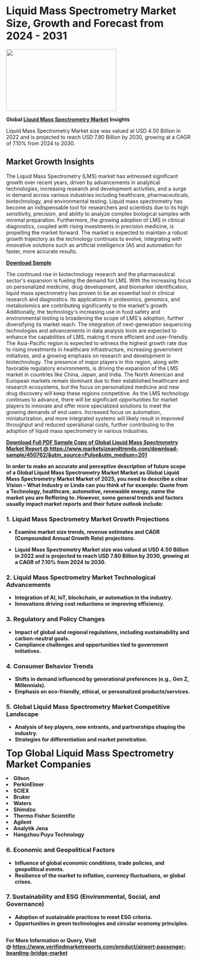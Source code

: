 <H1>Liquid Mass Spectrometry Market Size, Growth and Forecast from 2024 - 2031</H1><img class="aligncenter size-medium wp-image-584254" src="https://thirdeyenews.in/wp-content/uploads/2024/09/Global-Market-Research-300x168.jpeg" alt="" width="300" height="168" /><p><strong>Global&nbsp;<a href="https://www.marketsizeandtrends.com/download-sample/450762/&amp;utm_source=Pulse&amp;utm_medium=201">Liquid Mass Spectrometry Market</a> Insights</strong></p><p>Liquid Mass Spectrometry Market size was valued at USD 4.50 Billion in 2022 and is projected to reach USD 7.80 Billion by 2030, growing at a CAGR of 7.10% from 2024 to 2030.</p><p><h2>Market Growth Insights</h2> <p>The Liquid Mass Spectrometry (LMS) market has witnessed significant growth over recent years, driven by advancements in analytical technologies, increasing research and development activities, and a surge in demand across various industries including healthcare, pharmaceuticals, biotechnology, and environmental testing. Liquid mass spectrometry has become an indispensable tool for researchers and scientists due to its high sensitivity, precision, and ability to analyze complex biological samples with minimal preparation. Furthermore, the growing adoption of LMS in clinical diagnostics, coupled with rising investments in precision medicine, is propelling the market forward. The market is expected to maintain a robust growth trajectory as the technology continues to evolve, integrating with innovative solutions such as artificial intelligence (AI) and automation for faster, more accurate results.</p> <p><strong><a href="#">Download Sample</a></strong></p> <p>The continued rise in biotechnology research and the pharmaceutical sector's expansion is fueling the demand for LMS. With the increasing focus on personalized medicine, drug development, and biomarker identification, liquid mass spectrometry has proven to be an essential tool in clinical research and diagnostics. Its applications in proteomics, genomics, and metabolomics are contributing significantly to the market's growth. Additionally, the technology's increasing use in food safety and environmental testing is broadening the scope of LMS's adoption, further diversifying its market reach. The integration of next-generation sequencing technologies and advancements in data analysis tools are expected to enhance the capabilities of LMS, making it more efficient and user-friendly. The Asia-Pacific region is expected to witness the highest growth rate due to rising investments in healthcare infrastructure, increasing government initiatives, and a growing emphasis on research and development in biotechnology. The presence of major players in this region, along with favorable regulatory environments, is driving the expansion of the LMS market in countries like China, Japan, and India. The North American and European markets remain dominant due to their established healthcare and research ecosystems, but the focus on personalized medicine and new drug discovery will keep these regions competitive. As the LMS technology continues to advance, there will be significant opportunities for market players to innovate and offer more specialized solutions to meet the growing demands of end users. Increased focus on automation, miniaturization, and more integrated systems will likely result in improved throughput and reduced operational costs, further contributing to the adoption of liquid mass spectrometry in various industries.</p> <p><strong><a href="#"></p><p><span class=""><strong>Download Full PDF Sample Copy of Global Liquid Mass Spectrometry Market Report</strong> @ <a href="https://www.marketsizeandtrends.com/download-sample/450762/&amp;utm_source=Pulse&amp;utm_medium=201" target="_blank">https://www.marketsizeandtrends.com/download-sample/450762/&amp;utm_source=Pulse&amp;utm_medium=201</a></span></p><p>In order to make an accurate and perceptive description of future scope of a Global&nbsp;Liquid Mass Spectrometry Market Market as Global&nbsp;Liquid Mass Spectrometry Market Market of 2025, you need to describe a clear Vision &ndash; What Industry or Linda can you think of for example: Quote from a Technology, healthcare, automotive, renewable energy, name the market you are Reffering to. However, some general trends and factors usually impact market reports and their future outlook include:</p><h3>1.&nbsp;<strong>Liquid Mass Spectrometry Market Growth Projections</strong></h3><ul><li>Examine market size trends, revenue estimates and CAGR (Compounded Annual Growth Rate) projections.</li><li><p>Liquid Mass Spectrometry Market size was valued at USD 4.50 Billion in 2022 and is projected to reach USD 7.80 Billion by 2030, growing at a CAGR of 7.10% from 2024 to 2030.</p></li></ul><h3>2.&nbsp;<strong>Liquid Mass Spectrometry Market Technological Advancements</strong></h3><ul><li>Integration of AI, IoT, blockchain, or automation in the industry.</li><li>Innovations driving cost reductions or improving efficiency.</li></ul><h3>3.&nbsp;<strong>Regulatory and Policy Changes</strong></h3><ul><li>Impact of global and regional regulations, including sustainability and carbon-neutral goals.</li><li>Compliance challenges and opportunities tied to government initiatives.</li></ul><h3>4.&nbsp;<strong>Consumer Behavior Trends</strong></h3><ul><li>Shifts in demand influenced by generational preferences (e.g., Gen Z, Millennials).</li><li>Emphasis on eco-friendly, ethical, or personalized products/services.</li></ul><h3>5.&nbsp;<strong>Global Liquid Mass Spectrometry Market Competitive Landscape</strong></h3><ul><li>Analysis of key players, new entrants, and partnerships shaping the industry.</li><li>Strategies for differentiation and market penetration.</li></ul><p data-pm-slice="1 1 []"><span style="color: inherit; font-family: inherit; font-size: 25px;">Top Global Liquid Mass Spectrometry Market Companies</span></p><div class="" data-test-id=""><p><li>Gilson</li><li> PerkinElmer</li><li> SCIEX</li><li> Bruker</li><li> Waters</li><li> Shimdzu</li><li> Thermo Fisher Scientific</li><li> Agilent</li><li> Analytik Jena</li><li> Hangzhou Puyu Technology</li></p></div><h3>6.&nbsp;<strong>Economic and Geopolitical Factors</strong></h3><ul><li>Influence of global economic conditions, trade policies, and geopolitical events.</li><li>Resilience of the market to inflation, currency fluctuations, or global crises.</li></ul><h3>7.&nbsp;<strong>Sustainability and ESG (Environmental, Social, and Governance)</strong></h3><ul><li>Adoption of sustainable practices to meet ESG criteria.</li><li>Opportunities in green technologies and circular economy principles.</li></ul><h2><strong style="font-size: 14px;">For More Information or Query, Visit @&nbsp;</strong><a style="background-color: #ffffff; font-size: 14px;" href="https://www.marketsizeandtrends.com/report/liquid-mass-spectrometry-market/" target="_blank">https://www.verifiedmarketreports.com/product/airport-passenger-boarding-bridge-market</a></h2>
